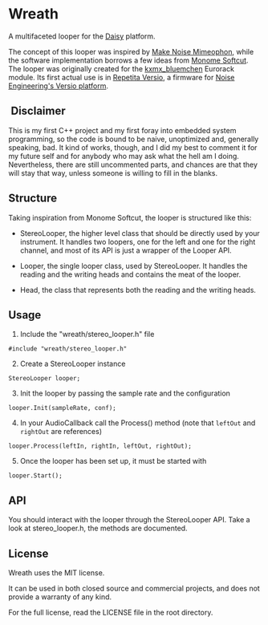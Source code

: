 # Wreath

A multifaceted looper for the [Daisy](https://www.electro-smith.com/daisy) platform.

The concept of this looper was inspired by [Make Noise Mimeophon](https://www.makenoisemusic.com/modules/mimeophon), while the software implementation borrows a few ideas from [Monome Softcut](https://monome.org/docs/norns/softcut/). The looper was originally created for the [kxmx_bluemchen](https://kxmx-bluemchen.recursinging.com/) Eurorack module. Its first actual use is in [Repetita Versio](https://www.modwiggler.com/forum/viewtopic.php?t=261413), a firmware for [Noise Engineering's Versio platform](https://noiseengineering.us/pages/world-of-versio).

##  Disclaimer

This is my first C++ project and my first foray into embedded system programming, so the code is bound to be naive, unoptimized and, generally speaking, bad. It
kind of works, though, and I did my best to comment it for my future self and for anybody who may ask what the hell am I doing. Nevertheless, there are still
uncommented parts, and chances are that they will stay that way, unless someone is willing to fill in the blanks.

## Structure

Taking inspiration from Monome Softcut, the looper is structured like this:

- StereoLooper, the higher level class that should be directly used by your instrument. It handles two loopers, one for the left and one for the right channel, and most of its API is just a wrapper of the Looper API.

- Looper, the single looper class, used by StereoLooper. It handles the reading and the writing heads and contains the meat of the looper.

- Head, the class that represents both the reading and the writing heads.

## Usage

1) Include the "wreath/stereo_looper.h" file

```#include "wreath/stereo_looper.h"```

2) Create a StereoLooper instance

```StereoLooper looper;```

3) Init the looper by passing the sample rate and the configuration

```looper.Init(sampleRate, conf);```

4) In your AudioCallback call the Process() method (note that ```leftOut``` and ```rightOut``` are references)

```looper.Process(leftIn, rightIn, leftOut, rightOut);```

5) Once the looper has been set up, it must be started with

```looper.Start();```

## API

You should interact with the looper through the StereoLooper API. Take a look at stereo_looper.h, the methods are documented.

## License

Wreath uses the MIT license.

It can be used in both closed source and commercial projects, and does not provide a warranty of any kind.

For the full license, read the LICENSE file in the root directory.
